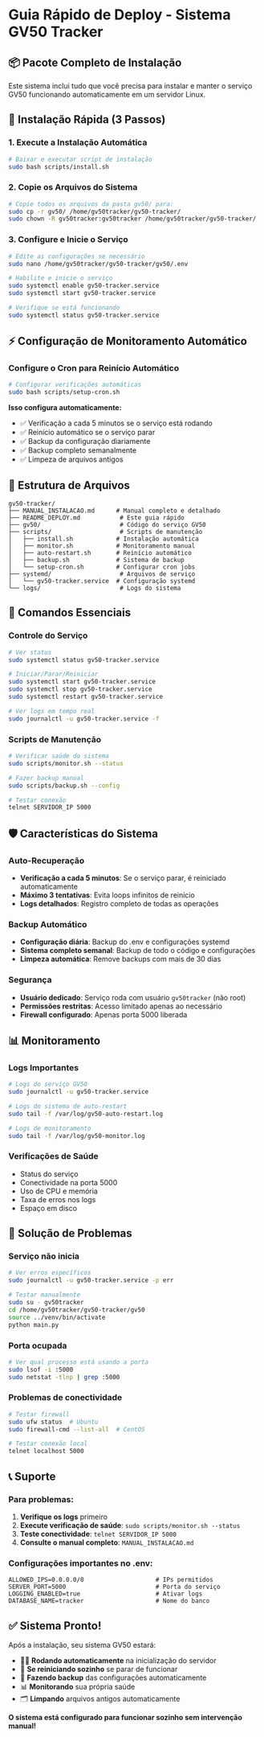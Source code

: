 # Guia Rápido de Deploy - Sistema GV50 Tracker

## 📦 Pacote Completo de Instalação

Este sistema inclui tudo que você precisa para instalar e manter o serviço GV50 funcionando automaticamente em um servidor Linux.

## 🚀 Instalação Rápida (3 Passos)

### 1. Execute a Instalação Automática
```bash
# Baixar e executar script de instalação
sudo bash scripts/install.sh
```

### 2. Copie os Arquivos do Sistema
```bash
# Copie todos os arquivos da pasta gv50/ para:
sudo cp -r gv50/ /home/gv50tracker/gv50-tracker/
sudo chown -R gv50tracker:gv50tracker /home/gv50tracker/gv50-tracker/
```

### 3. Configure e Inicie o Serviço
```bash
# Edite as configurações se necessário
sudo nano /home/gv50tracker/gv50-tracker/gv50/.env

# Habilite e inicie o serviço
sudo systemctl enable gv50-tracker.service
sudo systemctl start gv50-tracker.service

# Verifique se está funcionando
sudo systemctl status gv50-tracker.service
```

## ⚡ Configuração de Monitoramento Automático

### Configure o Cron para Reinício Automático
```bash
# Configurar verificações automáticas
sudo bash scripts/setup-cron.sh
```

**Isso configura automaticamente:**
- ✅ Verificação a cada 5 minutos se o serviço está rodando
- ✅ Reinício automático se o serviço parar
- ✅ Backup da configuração diariamente
- ✅ Backup completo semanalmente
- ✅ Limpeza de arquivos antigos

## 📁 Estrutura de Arquivos

```
gv50-tracker/
├── MANUAL_INSTALACAO.md      # Manual completo e detalhado
├── README_DEPLOY.md           # Este guia rápido
├── gv50/                      # Código do serviço GV50
├── scripts/                   # Scripts de manutenção
│   ├── install.sh            # Instalação automática
│   ├── monitor.sh            # Monitoramento manual
│   ├── auto-restart.sh       # Reinício automático
│   ├── backup.sh             # Sistema de backup
│   └── setup-cron.sh         # Configurar cron jobs
├── systemd/                   # Arquivos de serviço
│   └── gv50-tracker.service  # Configuração systemd
└── logs/                      # Logs do sistema
```

## 🔧 Comandos Essenciais

### Controle do Serviço
```bash
# Ver status
sudo systemctl status gv50-tracker.service

# Iniciar/Parar/Reiniciar
sudo systemctl start gv50-tracker.service
sudo systemctl stop gv50-tracker.service
sudo systemctl restart gv50-tracker.service

# Ver logs em tempo real
sudo journalctl -u gv50-tracker.service -f
```

### Scripts de Manutenção
```bash
# Verificar saúde do sistema
sudo scripts/monitor.sh --status

# Fazer backup manual
sudo scripts/backup.sh --config

# Testar conexão
telnet SERVIDOR_IP 5000
```

## 🛡️ Características do Sistema

### Auto-Recuperação
- **Verificação a cada 5 minutos**: Se o serviço parar, é reiniciado automaticamente
- **Máximo 3 tentativas**: Evita loops infinitos de reinício
- **Logs detalhados**: Registro completo de todas as operações

### Backup Automático
- **Configuração diária**: Backup do .env e configurações systemd
- **Sistema completo semanal**: Backup de todo o código e configurações
- **Limpeza automática**: Remove backups com mais de 30 dias

### Segurança
- **Usuário dedicado**: Serviço roda com usuário `gv50tracker` (não root)
- **Permissões restritas**: Acesso limitado apenas ao necessário
- **Firewall configurado**: Apenas porta 5000 liberada

## 📊 Monitoramento

### Logs Importantes
```bash
# Logs do serviço GV50
sudo journalctl -u gv50-tracker.service

# Logs do sistema de auto-restart
sudo tail -f /var/log/gv50-auto-restart.log

# Logs de monitoramento
sudo tail -f /var/log/gv50-monitor.log
```

### Verificações de Saúde
- Status do serviço
- Conectividade na porta 5000
- Uso de CPU e memória
- Taxa de erros nos logs
- Espaço em disco

## 🚨 Solução de Problemas

### Serviço não inicia
```bash
# Ver erros específicos
sudo journalctl -u gv50-tracker.service -p err

# Testar manualmente
sudo su - gv50tracker
cd /home/gv50tracker/gv50-tracker/gv50
source ../venv/bin/activate
python main.py
```

### Porta ocupada
```bash
# Ver qual processo está usando a porta
sudo lsof -i :5000
sudo netstat -tlnp | grep :5000
```

### Problemas de conectividade
```bash
# Testar firewall
sudo ufw status  # Ubuntu
sudo firewall-cmd --list-all  # CentOS

# Testar conexão local
telnet localhost 5000
```

## 📞 Suporte

### Para problemas:
1. **Verifique os logs** primeiro
2. **Execute verificação de saúde**: `sudo scripts/monitor.sh --status`
3. **Teste conectividade**: `telnet SERVIDOR_IP 5000`
4. **Consulte o manual completo**: `MANUAL_INSTALACAO.md`

### Configurações importantes no .env:
```env
ALLOWED_IPS=0.0.0.0/0                    # IPs permitidos
SERVER_PORT=5000                         # Porta do serviço
LOGGING_ENABLED=true                     # Ativar logs
DATABASE_NAME=tracker                    # Nome do banco
```

## ✅ Sistema Pronto!

Após a instalação, seu sistema GV50 estará:
- 🏃‍♂️ **Rodando automaticamente** na inicialização do servidor
- 🔄 **Se reiniciando sozinho** se parar de funcionar
- 💾 **Fazendo backup** das configurações automaticamente
- 📊 **Monitorando** sua própria saúde
- 🗂️ **Limpando** arquivos antigos automaticamente

**O sistema está configurado para funcionar sozinho sem intervenção manual!**